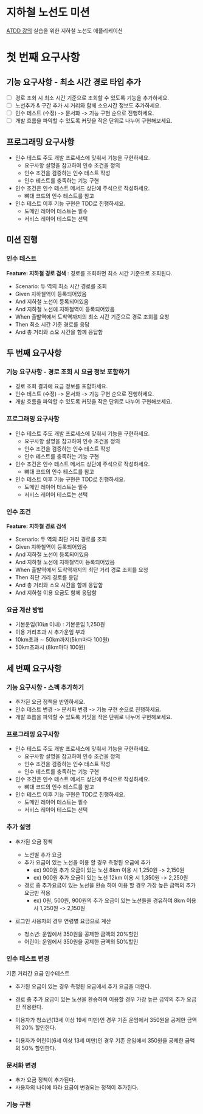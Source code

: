 # 지하철 노선도 미션
[ATDD 강의](https://edu.nextstep.camp/c/R89PYi5H) 실습을 위한 지하철 노선도 애플리케이션

# 첫 번째 요구사항

## 기능 요구사항 - 최소 시간 경로 타입 추가

- [ ] 경로 조회 시 최소 시간 기준으로 조회할 수 있도록 기능을 추가하세요.
- [ ] 노선추가 & 구간 추가 시 거리와 함께 소요시간 정보도 추가하세요.
- [ ] 인수 테스트 (수정) -> 문서화 -> 기능 구현 순으로 진행하세요.
- [ ] 개발 흐름을 파악할 수 있도록 커밋을 작은 단위로 나누어 구현해보세요.

## 프로그래밍 요구사항

- 인수 테스트 주도 개발 프로세스에 맞춰서 기능을 구현하세요.
  - 요구사항 설명을 참고하여 인수 조건을 정의
  - 인수 조건을 검증하는 인수 테스트 작성
  - 인수 테스트를 충족하는 기능 구현
- 인수 조건은 인수 테스트 메서드 상단에 주석으로 작성하세요.
  - 뼈대 코드의 인수 테스트를 참고
- 인수 테스트 이후 기능 구현은 TDD로 진행하세요.
  - 도메인 레이어 테스트는 필수
  - 서비스 레이어 테스트는 선택

## 미션 진행

### 인수 테스트

**Feature: 지하철 경로 검색** : 경로를 조회하면 최소 시간 기준으로 조회된다.

- Scenario: 두 역의 최소 시간 경로를 조회
- Given 지하철역이 등록되어있음
- And 지하철 노선이 등록되어있음
- And 지하철 노선에 지하철역이 등록되어있음
- When 출발역에서 도착역까지의 최소 시간 기준으로 경로 조회를 요청
- Then 최소 시간 기준 경로를 응답
- And 총 거리와 소요 시간을 함께 응답함


## 두 번째 요구사항

### 기능 요구사항 - 경로 조회 시 요금 정보 포함하기

- 경로 조회 결과에 요금 정보를 포함하세요.
- 인수 테스트 (수정) -> 문서화 -> 기능 구현 순으로 진행하세요.
- 개발 흐름을 파악할 수 있도록 커밋을 작은 단위로 나누어 구현해보세요.

### 프로그래밍 요구사항

- 인수 테스트 주도 개발 프로세스에 맞춰서 기능을 구현하세요.
  - 요구사항 설명을 참고하여 인수 조건을 정의
  - 인수 조건을 검증하는 인수 테스트 작성
  - 인수 테스트를 충족하는 기능 구현
- 인수 조건은 인수 테스트 메서드 상단에 주석으로 작성하세요.
  - 뼈대 코드의 인수 테스트를 참고
- 인수 테스트 이후 기능 구현은 TDD로 진행하세요.
  - 도메인 레이어 테스트는 필수
  - 서비스 레이어 테스트는 선택

### 인수 조건

**Feature: 지하철 경로 검색**

- Scenario: 두 역의 최단 거리 경로를 조회
- Given 지하철역이 등록되어있음
- And 지하철 노선이 등록되어있음
- And 지하철 노선에 지하철역이 등록되어있음
- When 출발역에서 도착역까지의 최단 거리 경로 조회를 요청
- Then 최단 거리 경로를 응답
- And 총 거리와 소요 시간을 함께 응답함
- And 지하철 이용 요금도 함께 응답함

### 요금 계산 방법

- 기본운임(10㎞ 이내) : 기본운임 1,250원
- 이용 거리초과 시 추가운임 부과
- 10km초과 ∼ 50km까지(5km마다 100원)
- 50km초과시 (8km마다 100원)

## 세 번째 요구사항

### 기능 요구사항 - 스펙 추가하기

- 추가된 요금 정책을 반영하세요.
- 인수 테스트 변경 -> 문서화 변경 -> 기능 구현 순으로 진행하세요.
- 개발 흐름을 파악할 수 있도록 커밋을 작은 단위로 나누어 구현해보세요.

### 프로그래밍 요구사항

- 인수 테스트 주도 개발 프로세스에 맞춰서 기능을 구현하세요.
  - 요구사항 설명을 참고하여 인수 조건을 정의
  - 인수 조건을 검증하는 인수 테스트 작성
  - 인수 테스트를 충족하는 기능 구현
- 인수 조건은 인수 테스트 메서드 상단에 주석으로 작성하세요.
  - 뼈대 코드의 인수 테스트를 참고
- 인수 테스트 이후 기능 구현은 TDD로 진행하세요.
  - 도메인 레이어 테스트는 필수
  - 서비스 레이어 테스트는 선택

### 추가 설명

- 추가된 요금 정책
  - 노선별 추가 요금
  - 추가 요금이 있는 노선을 이용 할 경우 측정된 요금에 추가
    - ex) 900원 추가 요금이 있는 노선 8km 이용 시 1,250원 -> 2,150원
    - ex) 900원 추가 요금이 있는 노선 12km 이용 시 1,350원 -> 2,250원
  - 경로 중 추가요금이 있는 노선을 환승 하여 이용 할 경우 가장 높은 금액의 추가 요금만 적용
    - ex) 0원, 500원, 900원의 추가 요금이 있는 노선들을 경유하여 8km 이용 시 1,250원 -> 2,150원

- 로그인 사용자의 경우 연령별 요금으로 계산
  - 청소년: 운임에서 350원을 공제한 금액의 20%할인
  - 어린이: 운임에서 350원을 공제한 금액의 50%할인

### 인수 테스트 변경

기존 거리간 요금 인수테스트

- 추가된 요금이 있는 경우 측정된 요금에서 추가 요금을 더한다.
- 경로 중 추가 요금이 있는 노선을 환승하여 이용할 경우 가장 높은 금약의 추가 요금만 적용한다.

- 이용자가 청소년(13세 이상 19세 미만)인 경우 기존 운임에서 350원을 공제한 금액의 20% 할인한다.
- 이용자가 어린이(6세 이상 13세 미만)인 경우 기존 운임에서 350원을 공제한 금액의 50% 할인한다.

### 문서화 변경

- 추가 요금 정책이 추가된다.
- 사용자의 나이에 따라 요금이 변경되는 정책이 추가된다.

### 기능 구현
